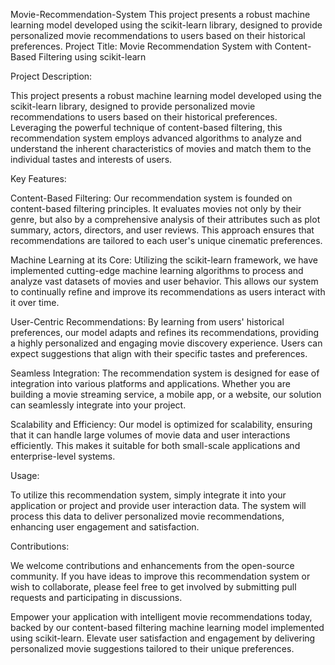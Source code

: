 Movie-Recommendation-System
This project presents a robust machine learning model developed using the scikit-learn library, designed to provide personalized movie recommendations to users based on their historical preferences. Project Title: Movie Recommendation System with Content-Based Filtering using scikit-learn

Project Description:

This project presents a robust machine learning model developed using the scikit-learn library, designed to provide personalized movie recommendations to users based on their historical preferences. Leveraging the powerful technique of content-based filtering, this recommendation system employs advanced algorithms to analyze and understand the inherent characteristics of movies and match them to the individual tastes and interests of users.

Key Features:

Content-Based Filtering: Our recommendation system is founded on content-based filtering principles. It evaluates movies not only by their genre, but also by a comprehensive analysis of their attributes such as plot summary, actors, directors, and user reviews. This approach ensures that recommendations are tailored to each user's unique cinematic preferences.

Machine Learning at its Core: Utilizing the scikit-learn framework, we have implemented cutting-edge machine learning algorithms to process and analyze vast datasets of movies and user behavior. This allows our system to continually refine and improve its recommendations as users interact with it over time.

User-Centric Recommendations: By learning from users' historical preferences, our model adapts and refines its recommendations, providing a highly personalized and engaging movie discovery experience. Users can expect suggestions that align with their specific tastes and preferences.

Seamless Integration: The recommendation system is designed for ease of integration into various platforms and applications. Whether you are building a movie streaming service, a mobile app, or a website, our solution can seamlessly integrate into your project.

Scalability and Efficiency: Our model is optimized for scalability, ensuring that it can handle large volumes of movie data and user interactions efficiently. This makes it suitable for both small-scale applications and enterprise-level systems.

Usage:

To utilize this recommendation system, simply integrate it into your application or project and provide user interaction data. The system will process this data to deliver personalized movie recommendations, enhancing user engagement and satisfaction.

Contributions:

We welcome contributions and enhancements from the open-source community. If you have ideas to improve this recommendation system or wish to collaborate, please feel free to get involved by submitting pull requests and participating in discussions.

Empower your application with intelligent movie recommendations today, backed by our content-based filtering machine learning model implemented using scikit-learn. Elevate user satisfaction and engagement by delivering personalized movie suggestions tailored to their unique preferences.
